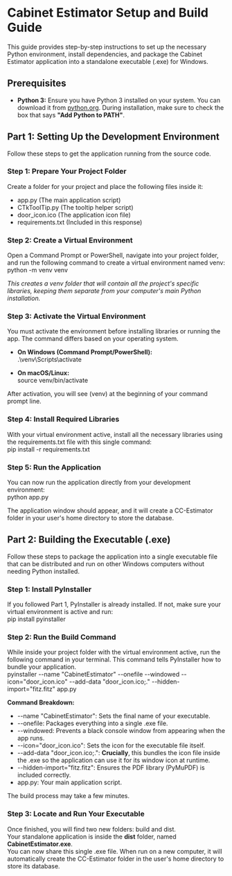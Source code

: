 # **Cabinet Estimator Setup and Build Guide**

This guide provides step-by-step instructions to set up the necessary Python environment, install dependencies, and package the Cabinet Estimator application into a standalone executable (.exe) for Windows.

## **Prerequisites**

* **Python 3:** Ensure you have Python 3 installed on your system. You can download it from [python.org](https://www.python.org/downloads/). During installation, make sure to check the box that says **"Add Python to PATH"**.

## **Part 1: Setting Up the Development Environment**

Follow these steps to get the application running from the source code.

### **Step 1: Prepare Your Project Folder**

Create a folder for your project and place the following files inside it:

* app.py (The main application script)  
* CTkToolTip.py (The tooltip helper script)  
* door\_icon.ico (The application icon file)  
* requirements.txt (Included in this response)

### **Step 2: Create a Virtual Environment**

Open a Command Prompt or PowerShell, navigate into your project folder, and run the following command to create a virtual environment named venv:  
python \-m venv venv

*This creates a venv folder that will contain all the project's specific libraries, keeping them separate from your computer's main Python installation.*

### **Step 3: Activate the Virtual Environment**

You must activate the environment before installing libraries or running the app. The command differs based on your operating system.

* **On Windows (Command Prompt/PowerShell):**  
  .\\venv\\Scripts\\activate

* **On macOS/Linux:**  
  source venv/bin/activate

After activation, you will see (venv) at the beginning of your command prompt line.

### **Step 4: Install Required Libraries**

With your virtual environment active, install all the necessary libraries using the requirements.txt file with this single command:  
pip install \-r requirements.txt

### **Step 5: Run the Application**

You can now run the application directly from your development environment:  
python app.py

The application window should appear, and it will create a CC-Estimator folder in your user's home directory to store the database.

## **Part 2: Building the Executable (.exe)**

Follow these steps to package the application into a single executable file that can be distributed and run on other Windows computers without needing Python installed.

### **Step 1: Install PyInstaller**

If you followed Part 1, PyInstaller is already installed. If not, make sure your virtual environment is active and run:  
pip install pyinstaller

### **Step 2: Run the Build Command**

While inside your project folder with the virtual environment active, run the following command in your terminal. This command tells PyInstaller how to bundle your application.  
pyinstaller \--name "CabinetEstimator" \--onefile \--windowed \--icon="door\_icon.ico" \--add-data "door\_icon.ico;." \--hidden-import="fitz.fitz" app.py

**Command Breakdown:**

* \--name "CabinetEstimator": Sets the final name of your executable.  
* \--onefile: Packages everything into a single .exe file.  
* \--windowed: Prevents a black console window from appearing when the app runs.  
* \--icon="door\_icon.ico": Sets the icon for the executable file itself.  
* \--add-data "door\_icon.ico;.": **Crucially**, this bundles the icon file inside the .exe so the application can use it for its window icon at runtime.  
* \--hidden-import="fitz.fitz": Ensures the PDF library (PyMuPDF) is included correctly.  
* app.py: Your main application script.

The build process may take a few minutes.

### **Step 3: Locate and Run Your Executable**

Once finished, you will find two new folders: build and dist.  
Your standalone application is inside the **dist** folder, named **CabinetEstimator.exe**.  
You can now share this single .exe file. When run on a new computer, it will automatically create the CC-Estimator folder in the user's home directory to store its database.